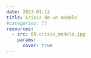 ```yaml
---
date: 2023-01-12
title: Crisis de un modelo
#categories: []
resources:
  - src: 05-crisis_modelo.jpg
    params:
      cover: true
---
```


